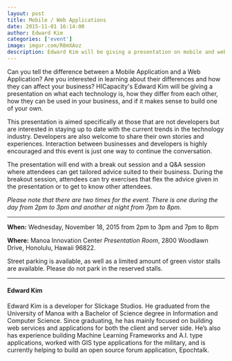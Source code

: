 ```yaml
---
layout: post
title: Mobile / Web Applications
date: 2015-11-01 16:14:00
author: Edward Kim
categories: ['event']
image: imgur.com/R8mXAoz
description: ​Edward Kim will be giving a presentation on mobile and web applications and will explain how they differ, how they can be used for business, and if it makes sense to build one of your own.
---
```

Can you tell the difference between a Mobile Application and a Web Application? 
Are you interested in learning about their differences and how they can affect your business? HICapacity's Edward Kim will be giving a presentation on what each technology is, how they differ from each other, how they can be used in your business, and if it makes sense to build one of your own. 

This presentation is aimed specifically at those that are not developers but are interested in staying up to date with the current trends in the technology industry. Developers are also welcome to share their own stories and experiences. Interaction between businesses and developers is highly encouraged and this event is just one way to continue the conversation.

The presentation will end with a break out session and a Q&A session where attendees can get tailored advice suited to their business. During the breakout session, attendees can try exercises that flex the advice given in the presentation or to get to know other attendees.

_Please note that there are two times for the event. There is one during the day from 2pm to 3pm and another at night from 7pm to 8pm._

***

__When:__ Wednesday, November 18, 2015 from 2pm to 3pm and 7pm to 8pm

__Where:__ Manoa Innovation Center _Presentation Room_, 2800 Woodlawn Drive, Honolulu, Hawaii 96822. 

Street parking is available, as well as a limited amount of green vistor stalls are available. Please do not park in the reserved stalls.

---

#### Edward Kim ####
Edward Kim is a developer for Slickage Studios. He graduated from the University of Manoa with a Bachelor of Science degree in Information and Computer Science. Since graduating, he has mainly focused on building web services and applications for both the client and server side. He’s also has experience building Machine Learning Frameworks and A.I. type applications, worked with GIS type applications for the military, and is currently helping to build an open source forum application, Epochtalk.
